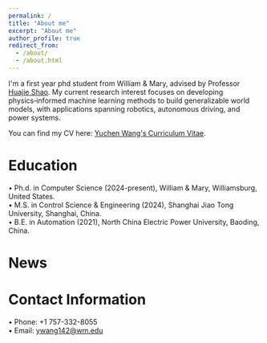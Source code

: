 ```yaml
---
permalink: /
title: "About me"
excerpt: "About me"
author_profile: true
redirect_from: 
  - /about/
  - /about.html
---
```


I'm a first year phd student from William & Mary, advised by Professor [Huajie Shao](https://huajieshao.github.io/index.html). My current research interest focuses on developing physics‑informed machine learning methods to build generalizable world models, with applications spanning robotics, autonomous driving, and power systems.

You can find my CV here: [Yuchen Wang's Curriculum Vitae](../assets/CV.pdf).

Education
======
•	Ph.d. in Computer Science (2024-present), William & Mary, Williamsburg, United States.<br>
•	M.S. in Control Science & Engineering (2024), Shanghai Jiao Tong University, Shanghai, China.<br>
•	B.E. in Automation (2021), North China Electric Power University, Baoding, China.

News
======

Contact Information
======
•	Phone: +1 757-332-8055 <br>
•	Email: ywang142@wm.edu
